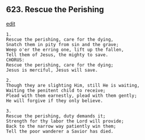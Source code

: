 
## 623.  Rescue the Perishing
[edit](https://docs.google.com/document/d/12rkZTfSuYsARQDueqxIwPsmxnGMnjwwM/edit?mode=html)



    1.
    Rescue the perishing, care for the dying,
    Snatch them in pity from sin and the grave;
    Weep o'er the erring one, lift up the fallen,
    Tell them of Jesus, the mighty to save.
    CHORUS:
    Rescue the perishing, care for the dying;
    Jesus is merciful, Jesus will save.

    2.
    Though they are slighting Him, still He is waiting,
    Waiting the penitent child to receive;
    Plead with them earnestly, plead with them gently;
    He will forgive if they only believe.

    3.
    Rescue the perishing, duty demands it;
    Strength for thy labor the Lord will provide;
    Back to the narrow way patiently win them;
    Tell the poor wanderer a Savior has died.
